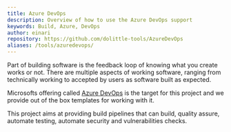 ```yaml
---
title: Azure DevOps
description: Overview of how to use the Azure DevOps support
keywords: Build, Azure, DevOps
author: einari
repository: https://github.com/dolittle-tools/AzureDevOps
aliases: /tools/azuredevops/
---
```

Part of building software is the feedback loop of knowing what you create works
or not. There are multiple aspects of working software, ranging from technically
working to accepted by users as software built as expected.

Microsofts offering called [Azure DevOps](https://dev.azure.com) is the target for this
project and we provide out of the box templates for working with it.

This project aims at providing build pipelines that can build, quality assure,
automate testing, automate security and vulnerabilities checks.
